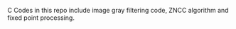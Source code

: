 C Codes in this repo include image gray filtering code, ZNCC algorithm and fixed point processing. 
